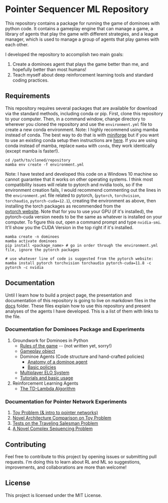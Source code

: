 # Pointer Sequencer ML Repository

This repository contains a package for running the game of dominoes with 
python code. It contains a gameplay engine that can manage a game, a library 
of agents that play the game with different strategies, and a league manager, 
which is used to manage a group of agents that play games with each other. 

I developed the repository to accomplish two main goals: 
1. Create a dominoes agent that plays the game better than me, and hopefully
   better than most humans!
2. Teach myself about deep reinforcement learning tools and standard coding
   practices. 

## Requirements

This repository requires several packages that are available for download via
the standard methods, including conda or pip. First, clone this repository to 
your computer. Then, in a command window, change directory to wherever you 
cloned the repository and use the `environment.yml` file to create a new conda 
environment. Note: I highly recommend using mamba instead of conda. The best 
way to do that is with 
[miniforge](https://github.com/conda-forge/miniforge#mambaforge) but if you 
want to use an existing conda setup then instructions are 
[here](https://mamba.readthedocs.io/en/latest/mamba-installation.html#mamba-install).
If you are using conda instead of mamba, replace `mamba` with `conda`, they 
work identically (except mamba is faster!).

```
cd /path/to/cloned/repository
mamba env create -f environment.yml
```

Note: I have tested and developed this code on a Windows 10 machine so cannot 
guarantee that it works on other operating systems. I think most compatibility
issues will relate to pytorch and nvidia tools, so if the environment creation 
fails, I would recommend commenting out the lines in the `environment.yml` 
file related to pytorch, (`pytorch`, `torchvision`, `torchaudio`, 
`pytorch-cuda=12.1`), creating the environment as above, then installing the 
torch packages as recommended from the  
[pytorch website](https://pytorch.org/get-started/locally/). Note that for you
to use your GPU (if it's installed), the pytorch-cuda version needs to be the 
same as whatever is installed on your computer. To figure this out, open a 
command prompt and type `nvidia-smi`. It'll show you the CUDA Version in the 
top right if it's installed. 

```
mamba create -n dominoes
mamba activate dominoes
pip install <package_name> # go in order through the environment.yml file, ignore the pytorch packages

# use whatever line of code is suggested from the pytorch website:
mamba install pytorch torchvision torchaudio pytorch-cuda=11.8 -c pytorch -c nvidia
```

## Documentation
Until I learn how to build a project page, the presentation and documentation
of this repository is going to live on markdown files in the [docs](docs) 
folder. These files explain how to use this repository and present analyses of
the agents I have developed. This is a list of them with links to the file.

### Documentation for Dominoes Package and Experiments
1. Groundwork for Dominoes in Python
    - [Rules of the game](docs/dominoeRules.md) -- (not written yet, sorry!)
    - [Gameplay object](docs/gameplay.md)
    - Dominoe Agents (Code structure and hand-crafted policies)
        - [Anatomy of a dominoe agent](docs/agents.md)
        - [Basic policies](docs/basicPolicies.md)
    - [Multiplayer ELO System](docs/multiplayerElo.md)
    - [Tutorials and basic usage](docs/tutorials.md)
2. Reinforcement Learning Agents
   - [The TD-Lambda Algorithm](docs/TDLambdaAgents.md)

### Documentation for Pointer Network Experiments
1. [Toy Problem (& intro to pointer networks)](docs/pointerDemonstration.md)
2. [Novel Architecture Comparison on Toy Problem](docs/pointerArchitectureComparison.md)
3. [Tests on the Traveling Salesman Problem](docs/pointerArchComp_TSP.md)
4. [A Novel Complex Sequencing Problem](docs/pointerSequencer.md)

## Contributing
Feel free to contribute to this project by opening issues or submitting pull 
requests. I'm doing this to learn about RL and ML so suggestions, 
improvements, and collaborations are more than welcome!

## License
This project is licensed under the MIT License.
